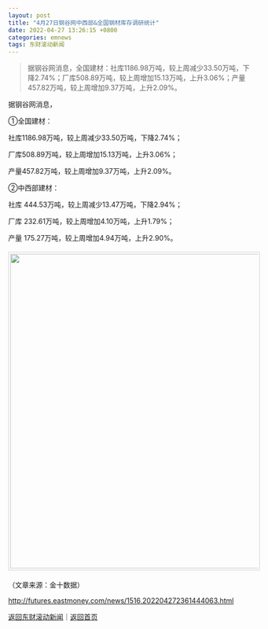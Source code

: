 ```yaml
---
layout: post
title: "4月27日钢谷网中西部&全国钢材库存调研统计"
date: 2022-04-27 13:26:15 +0800
categories: emnews
tags: 东财滚动新闻
---
```

> 据钢谷网消息，全国建材：社库1186.98万吨，较上周减少33.50万吨，下降2.74%；厂库508.89万吨，较上周增加15.13万吨，上升3.06%；产量457.82万吨，较上周增加9.37万吨，上升2.09%。

<p>据钢谷网消息，</p>
 <p>①全国建材：</p>
 <p>社库1186.98万吨，较上周减少33.50万吨，下降2.74%；</p>
 <p>厂库508.89万吨，较上周增加15.13万吨，上升3.06%；</p>
 <p>产量457.82万吨，较上周增加9.37万吨，上升2.09%。</p>
 <p>②中西部建材：</p>
 <p>社库 444.53万吨，较上周减少13.47万吨，下降2.94%；</p>
 <p>厂库 232.61万吨，较上周增加4.10万吨，上升1.79%；</p>
 <p>产量 175.27万吨，较上周增加4.94万吨，上升2.90%。</p>
 <center><img src="https://dfscdn.dfcfw.com/download/D25324996603026553970_w1016h813.jpg" style="border:1px solid #D1D1D1;padding:3px;margin:5px 0px;width:800px;height:640px;float:none;" width="800" height="640" border="0" hspace="0" vspace="0" /></center><p class="em_media">（文章来源：金十数据）</p>

<http://futures.eastmoney.com/news/1516,202204272361444063.html>

[返回东财滚动新闻](//finews.withounder.com/emnews/)｜[返回首页](//finews.withounder.com/)